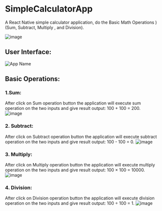 # SimpleCalculatorApp
A React Native simple calculator application, do the Basic Math Operations )(Sum, Subtract, Multiply , and Division).

![image](https://user-images.githubusercontent.com/68341128/196187499-8ba22cae-5f40-466d-ae87-83e31b98ae9d.png)


## User Interface:

![App Name](https://user-images.githubusercontent.com/68341128/196190096-afae3d51-4760-48be-b93f-15a86357b5d4.png)


## Basic Operations:

### 1.Sum: 
After click on Sum operation button the application will execute sum operation on the two inputs and give result output: 100 + 100 = 200.
![image](https://user-images.githubusercontent.com/68341128/196191008-65b180c1-8a86-4e56-af37-85b42275995e.png)

### 2. Subtract:
After click on Subtract operation button the application will execute subtract operation on the two inputs and give result output: 100 - 100 = 0.
![image](https://user-images.githubusercontent.com/68341128/196191505-d0637d2c-1f21-47f2-8917-6272c94edae9.png)

### 3. Multiply:
After click on Multiply operation button the application will execute multiply operation on the two inputs and give result output: 100 × 100 = 10000.
![image](https://user-images.githubusercontent.com/68341128/196191897-8a22fee8-69dd-4de8-83c6-aabcab494a12.png)

### 4. Division:
After click on Division operation button the application will execute division operation on the two inputs and give result output: 100 ÷ 100 = 1.
![image](https://user-images.githubusercontent.com/68341128/196192279-211deca4-6bc5-4f01-8985-b508ce6eacf1.png)





